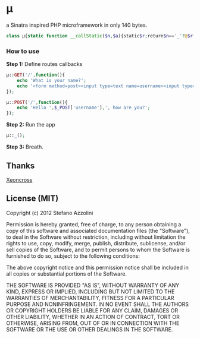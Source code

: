 # µ

a Sinatra inspired PHP microframework in only 140 bytes.

```php
class µ{static function __callStatic($n,$a){static$r;return$n=='_'?@$r[getenv(REQUEST_METHOD)][getenv(REQUEST_URI)]():$r[$n][$a[0]]=$a[1];}}
```

### How to use

**Step 1:** Define routes callbacks

```php
µ::GET('/',function(){
 	echo 'What is your name?';
 	echo '<form method=post><input type=text name=username><input type=submit></form>';
});
```
	
```php
µ::POST('/',function(){
	echo 'Hello ',$_POST['username'],', how are you?';
});
```

**Step 2:** Run the app
	
```php
µ::_();
```

**Step 3:** Breath.

## Thanks
[Xeoncross](https://github.com/Xeoncross)


## License (MIT)

Copyright (c) 2012 Stefano Azzolini

Permission is hereby granted, free of charge, to any person
obtaining a copy of this software and associated documentation
files (the "Software"), to deal in the Software without
restriction, including without limitation the rights to use,
copy, modify, merge, publish, distribute, sublicense, and/or sell
copies of the Software, and to permit persons to whom the
Software is furnished to do so, subject to the following
conditions:

The above copyright notice and this permission notice shall be
included in all copies or substantial portions of the Software.

THE SOFTWARE IS PROVIDED "AS IS", WITHOUT WARRANTY OF ANY KIND,
EXPRESS OR IMPLIED, INCLUDING BUT NOT LIMITED TO THE WARRANTIES
OF MERCHANTABILITY, FITNESS FOR A PARTICULAR PURPOSE AND
NONINFRINGEMENT. IN NO EVENT SHALL THE AUTHORS OR COPYRIGHT
HOLDERS BE LIABLE FOR ANY CLAIM, DAMAGES OR OTHER LIABILITY,
WHETHER IN AN ACTION OF CONTRACT, TORT OR OTHERWISE, ARISING
FROM, OUT OF OR IN CONNECTION WITH THE SOFTWARE OR THE USE OR
OTHER DEALINGS IN THE SOFTWARE.
